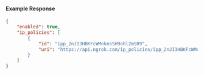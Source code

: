<!-- Code generated for API Clients. DO NOT EDIT. -->

#### Example Response

```json
{
	"enabled": true,
	"ip_policies": [
		{
			"id": "ipp_2nJI3HBKFcWMnknsSH9ohl2mSR9",
			"uri": "https://api.ngrok.com/ip_policies/ipp_2nJI3HBKFcWMnknsSH9ohl2mSR9"
		}
	]
}
```
